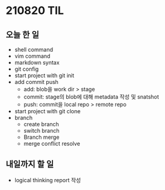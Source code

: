 # 210820 TIL

## 오늘 한 일

- shell command
- vim command
- markdown syntax
- git config
- start project with git init
- add commit push
    - add: blob을 work dir > stage
    - commit: stage의 blob에 대해 metadata 작성 및 snatshot
    - push: commit을 local repo > remote repo
- start project with git clone
- branch
    - create branch
    - switch branch
    - Branch merge
    - merge conflict resolve


## 내일까지  할 일

- logical thinking report 작성


